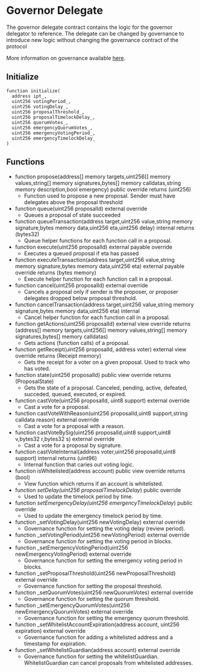 # Governor Delegate
The governor delegate contract contains the logic for the governor delegator to reference. The delegate can be changed by governance to introduce new logic without changing the governance contract of the protocol 

More information on governance available [here](../../../concepts/Governance/Overview).


## Initialize
  ```
function initialize(
    address ipt_,
    uint256 votingPeriod_,
    uint256 votingDelay_,
    uint256 proposalThreshold_,
    uint256 proposalTimelockDelay_,
    uint256 quorumVotes_,
    uint256 emergencyQuorumVotes_,
    uint256 emergencyVotingPeriod_,
    uint256 emergencyTimelockDelay_
  )

```

## Functions
* function propose(address[] memory targets,uint256[] memory values,string[] memory signatures,bytes[] memory calldatas,string memory description,bool emergency) public override returns (uint256)
    * Function used to propose a new proposal. Sender must have delegates above the proposal threshold
* function queue(uint256 proposalId) external override 
    * Queues a proposal of state succeeded
* function queueTransaction(address target,uint256 value,string memory signature,bytes memory data,uint256 eta,uint256 delay) internal returns (bytes32)
    * Queue helper functions for each function call in a proposal.
* function execute(uint256 proposalId) external payable override
    * Executes a queued proposal if eta has passed
* function executeTransaction(address target,uint256 value,string memory signature,bytes memory data,uint256 eta) external payable override returns (bytes memory)
    * Execute helper function for each function call in a proposal. 
* function cancel(uint256 proposalId) external override
    * Cancels a proposal only if sender is the proposer, or proposer delegates dropped below proposal threshold.
* function cancelTransaction(address target,uint256 value,string memory signature,bytes memory data,uint256 eta) internal
    * Cancel helper function for each function call in a proposal.
* function getActions(uint256 proposalId) external view override returns (address[] memory targets,uint256[] memory values,string[] memory signatures,bytes[] memory calldatas)
    * Gets actions (function calls) of a proposal.
* function getReceipt(uint256 proposalId, address voter) external view override returns (Receipt memory)
    * Gets the receipt for a voter on a given proposal. Used to track who has  voted. 
* function state(uint256 proposalId) public view override returns (ProposalState)
    * Gets the state of a proposal. Canceled, pending, active, defeated, succeded, queued, executed, or expired.
* function castVote(uint256 proposalId, uint8 support) external override 
    * Cast a vote for a proposal.
* function castVoteWithReason(uint256 proposalId,uint8 support,string calldata reason) external override
    * Cast a vote for a proposal with a reason.
* function castVoteBySig(uint256 proposalId,uint8 support,uint8 v,bytes32 r,bytes32 s) external override 
    * Cast a vote for a proposal by signature.
* function castVoteInternal(address voter,uint256 proposalId,uint8 support) internal returns (uint96)
    * Internal function that caries out voting logic.
* function isWhitelisted(address account) public view override returns (bool)
    * View function which returns if an account is whitelisted.
* function _setDelay(uint256 proposalTimelockDelay_) public override
    * Used to update the timelock period by time.
* function _setEmergencyDelay(uint256 emergencyTimelockDelay_) public override
    * Used to update the emergency timelock period by time. 
* function _setVotingDelay(uint256 newVotingDelay) external override
    * Governance function for setting the voting delay (review period).
* function _setVotingPeriod(uint256 newVotingPeriod) external override
    * Governance function for setting the voting period in blocks.
* function _setEmergencyVotingPeriod(uint256 newEmergencyVotingPeriod) external override
    * Governance function for setting the emergency voting period in blocks.
* function _setProposalThreshold(uint256 newProposalThreshold) external override
    * Governance function for setting the proposal threshold.
* function _setQuorumVotes(uint256 newQuorumVotes) external override
    * Governance function for setting the quorum threshold.
* function _setEmergencyQuorumVotes(uint256 newEmergencyQuorumVotes) external override
    * Governance function for setting the emergency quorum threshold.
* function _setWhitelistAccountExpiration(address account, uint256 expiration) external override
    *  Governance function for adding a whitelisted address and a timestamp for expiration.
* function _setWhitelistGuardian(address account) external override
    * Governance function for setting the whitelistGuardian. WhitelistGuardian can cancel proposals from whitelisted addresses.
